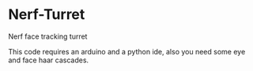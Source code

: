 # Nerf-Turret
Nerf face tracking turret

This code requires an arduino and a python ide, also you need some eye and face haar cascades.
